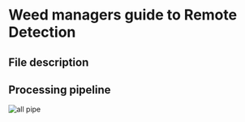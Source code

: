 # Weed managers guide to Remote Detection
## File description
## Processing pipeline
![all pipe](https://github.com/Narmilan-A/Remote-Weed-detection/assets/140802455/7fbe9512-37b8-410c-9499-65538c44dc92)

